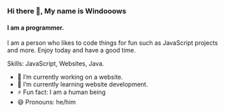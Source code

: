 ### Hi there 👋, My name is Windooows
#### I am a programmer.
I am a person who likes to code things for fun such as JavaScript projects and more. Enjoy today and have a good time.

Skills: JavaScript, Websites, Java.

- 🔭 I’m currently working on a website. 
- 🌱 I’m currently learning website development. 
- ⚡ Fun fact: I am a human being 
- 😄 Pronouns: he/him 
